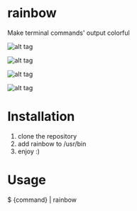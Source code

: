 # rainbow
Make terminal commands' output colorful

![alt tag](http://s9.picofile.com/file/8342734976/rb1.png)

![alt tag](http://s8.picofile.com/file/8342734984/rb2.png)

![alt tag](http://s8.picofile.com/file/8342735018/rb3.png)

![alt tag](http://s8.picofile.com/file/8342781676/rb4.png)

# Installation

1. clone the repository
2. add rainbow to /usr/bin
3. enjoy :)

# Usage

$ {command} | rainbow
